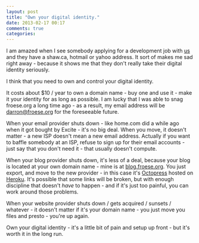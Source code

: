 ```yaml
---
layout: post
title: "Own your digital identity."
date: 2013-02-17 00:17
comments: true
categories: 
---
```

I am amazed when I see somebody applying for a development job with [us](http://nonfiction.ca) and they have a shaw.ca, hotmail or yahoo address. It sort of makes me sad right away - because it shows me that they don't really take their digital identity seriously.

I think that you need to own and control your digital identity.

It costs about $10 / year to own a domain name - buy one and use it - make it your identity for as long as possible. I am lucky that I was able to snag froese.org a long time ago - as a result, my email address will be [darron@froese.org](mailto:darron@froese.org) for the foreseeable future.

When your email provider shuts down - like home.com did a while ago when it got bought by Excite - it's no big deal. When you move, it doesn't matter - a new ISP doesn't mean a new email address. Actually if you want to baffle somebody at an ISP, refuse to sign up for their email accounts - just say that you don't need it - that usually doesn't compute.

When your blog provider shuts down, it's less of a deal, because your blog is located at your own domain name - mine is at [blog.froese.org](http://blog.froese.org). You just export, and move to the new provider - in this case it's [Octopress](http://octopress.org) hosted on [Heroku](http://www.heroku.com). It's possible that some links will be broken, but with enough discipline that doesn't *have* to happen - and if it's just too painful, you can work around those problems.

When your website provider shuts down / gets acquired / sunsets / whatever - it doesn't matter if it's your domain name - you just move you files and presto - you're up again.

Own your digital identity - it's a little bit of pain and setup up front - but it's worth it in the long run.